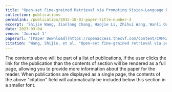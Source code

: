 ```yaml
---
title: "Open-set Fine-grained Retrieval via Prompting Vision-Language Evaluator"
collection: publications
permalink: /publication/2015-10-01-paper-title-number-3
excerpt: 'Shijie Wang, Jianlong Chang, Haojie Li, Zhihui Wang, Wanli Ouyang, Qi Tian'
date: 2023-03-04
venue: 'Journal 1'
paperurl: '[Paper Download](https://openaccess.thecvf.com/content/CVPR2023/html/Wang_Open-Set_Fine-Grained_Retrieval_via_Prompting_Vision-Language_Evaluator_CVPR_2023_paper.html)'
citation: 'Wang, Shijie, et al. "Open-set fine-grained retrieval via prompting vision-language evaluator." Proceedings of the IEEE/CVF Conference on Computer Vision and Pattern Recognition. 2023.'
---
```


The contents above will be part of a list of publications, if the user clicks the link for the publication than the contents of section will be rendered as a full page, allowing you to provide more information about the paper for the reader. When publications are displayed as a single page, the contents of the above "citation" field will automatically be included below this section in a smaller font.
